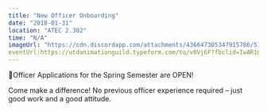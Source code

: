 ```yaml
---
title: "New Officer Onboarding"
date: "2018-01-31"
location: "ATEC 2.302"
time: "N/A"
imageUrl: "https://cdn.discordapp.com/attachments/436647385347915786/512015636419969024/OfficerApps_F191080x1920.jpg"
eventUrl:https://utdanimationguild.typeform.com/to/v0Vj6F?fbclid=IwAR1nr5a1AOyhu0uDWGuy_hNKNp-rsIr54aZQq5ygfze2LAbhYFDhVwUXXjs
---
```

🎉Officer Applications for the Spring Semester are OPEN!

Come make a difference! No previous officer experience required – just good work and a good attitude.